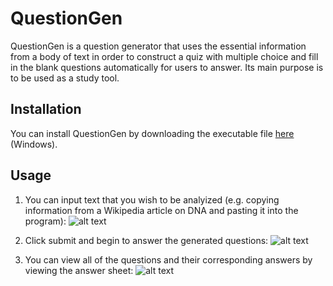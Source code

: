 # QuestionGen

QuestionGen is a question generator that uses the essential information from a body of text in order to construct a quiz with multiple choice and fill in the blank questions automatically for users to answer. Its main purpose is to be used as a study tool.

## Installation

You can install QuestionGen by downloading the executable file [here](https://github.com/ranjotsingh/QuestionGen/releases/download/v1.0/questiongen.exe) (Windows).

## Usage

1. You can input text that you wish to be analyized (e.g. copying information from a Wikipedia article on DNA and pasting it into the program):
![alt text](https://raw.githubusercontent.com/ranjotsingh/QuestionGen/master/images/question_gen1.png)

2. Click submit and begin to answer the generated questions:
![alt text](https://raw.githubusercontent.com/ranjotsingh/QuestionGen/master/images/question_gen2.png)

3. You can view all of the questions and their corresponding answers by viewing the answer sheet:
![alt text](https://raw.githubusercontent.com/ranjotsingh/QuestionGen/master/images/question_gen3.png)
